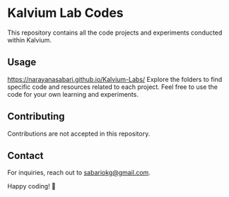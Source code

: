 # Kalvium Lab Codes

This repository contains all the code projects and experiments conducted within Kalvium.

## Usage
https://narayanasabari.github.io/Kalvium-Labs/
Explore the folders to find specific code and resources related to each project. Feel free to use the code for your own learning and experiments.

## Contributing

Contributions are not accepted in this repository.

## Contact

For inquiries, reach out to [sabariokg@gmail.com](mailto:sabariokg@gmail.com).

Happy coding! 🚀
